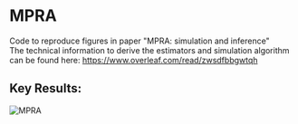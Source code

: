 # MPRA

Code to reproduce figures in paper "MPRA: simulation and inference" <br />
The technical information to derive the estimators and simulation algorithm can be found here: https://www.overleaf.com/read/zwsdfbbgwtqh

## Key Results:
![MPRA](https://user-images.githubusercontent.com/66125433/95225452-b9c3db00-07f3-11eb-9dd8-53f57dc7ec1e.jpg)

